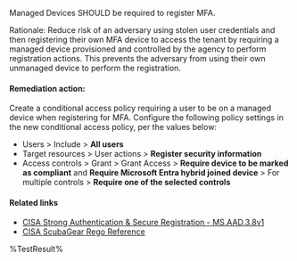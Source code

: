 Managed Devices SHOULD be required to register MFA.

Rationale: Reduce risk of an adversary using stolen user credentials and then registering their own MFA device to access the tenant by requiring a managed device provisioned and controlled by the agency to perform registration actions. This prevents the adversary from using their own unmanaged device to perform the registration.

#### Remediation action:

Create a conditional access policy requiring a user to be on a managed device when registering for MFA. Configure the following policy settings in the new conditional access policy, per the values below:

* Users > Include > **All users**
* Target resources > User actions > **Register security information**
* Access controls > Grant > Grant Access > **Require device to be marked as compliant** and **Require Microsoft Entra hybrid joined device** > For multiple controls > **Require one of the selected controls**

#### Related links

* [CISA Strong Authentication & Secure Registration - MS.AAD.3.8v1](https://github.com/cisagov/ScubaGear/blob/main/PowerShell/ScubaGear/baselines/aad.md#msaad38v1)
* [CISA ScubaGear Rego Reference](https://github.com/cisagov/ScubaGear/blob/main/PowerShell/ScubaGear/Rego/AADConfig.rego#L431)

<!--- Results --->
%TestResult%
